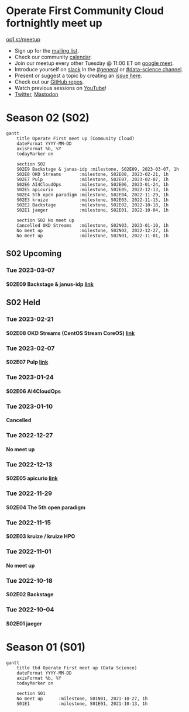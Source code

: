 # Operate First Community Cloud fortnightly meet up

[op1.st/meetup](https://op1.st/meetup)

- Sign up for the [mailing list](https://op1.st/mailinglist).
- Check our community [calendar](https://op1.st/meetup-calendar).
- Join our meetup every other Tuesday @ 11:00 ET on [google meet](https://op1.st/meetup-gmeet).
- Introduce yourself on [slack](https://op1.st/slack) in the [#general](https://operatefirst.slack.com/archives/C01RF4SPNDD) or [#data-science channel](https://operatefirst.slack.com/archives/C02KY881CJE).
- Present or suggest a topic by creating an [issue here](https://op1.st/mailinglist).
- Check out our [GitHub repos](https://op1.st/github).
- Watch previous sessions on [YouTube](https://op1.st/youtube)!
- [Twitter](https://op1.st/twitter), [Mastodon](https://op1.st/mastodon)

# Season 02 (S02)
```mermaid
gantt
    title Operate First meet up (Community Cloud)
    dateFormat YYYY-MM-DD
    axisFormat %b, %Y
    todayMarker on
    
    section S02
    S02E9 Backstage & janus-idp :milestone, S02E09, 2023-03-07, 1h    
    S02E8 OKD Streams       :milestone, S02E08, 2023-02-21, 1h
    S02E7 Pulp              :milestone, S02E07, 2023-02-07, 1h
    S02E6 AI4CloudOps       :milestone, S02E06, 2023-01-24, 1h
    S02E5 apicurio          :milestone, S02E05, 2022-12-13, 1h
    S02E4 5th open paradigm :milestone, S02E04, 2022-11-29, 1h
    S02E3 kruize            :milestone, S02E03, 2022-11-15, 1h
    S02E2 Backstage         :milestone, S02E02, 2022-10-18, 1h
    S02E1 jaeger            :milestone, S02E01, 2022-10-04, 1h
    
    section S02 No meet up
    Cancelled OKD Streams   :milestone, S02N03, 2023-01-10, 1h
    No meet up              :milestone, S02N02, 2022-12-27, 1h
    No meet up              :milestone, S02N01, 2022-11-01, 1h
```
## S02 Upcoming
### Tue 2023-03-07
#### S02E09 Backstage & janus-idp [link](https://janus-idp.io)

## S02 Held
### Tue 2023-02-21
#### S02E08 OKD Streams (CentOS Stream CoreOS) [link](https://www.okd.io/blog/2022-10-25-OKD-Streams-Building-the-Next-Generation-of-OKD-together/)
### Tue 2023-02-07
#### S02E07 Pulp [link](https://pulpproject.org/)
### Tue 2023-01-24
#### S02E06 AI4CloudOps
### Tue 2023-01-10
#### Cancelled
### Tue 2022-12-27
#### No meet up
### Tue 2022-12-13
#### S02E05 apicurio [link](https://www.apicur.io/)
### Tue 2022-11-29
#### S02E04 The 5th open paradigm
### Tue 2022-11-15
#### S02E03 kruize / kruize HPO
### Tue 2022-11-01
#### No meet up
### Tue 2022-10-18
#### S02E02 Backstage
### Tue 2022-10-04
#### S02E01 jaeger

# Season 01 (S01)
```mermaid
gantt
    title tbd Operate First meet up (Data Science)
    dateFormat YYYY-MM-DD
    axisFormat %b, %Y
    todayMarker on
    
    section S01
    No meet up      :milestone, S01N01, 2021-10-27, 1h
    S01E1           :milestone, S01E01, 2021-10-13, 1h 
```
